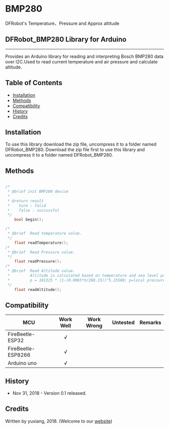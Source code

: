 # BMP280
DFRobot's Temperature、Pressure and Approx altitude

## DFRobot_BMP280 Library for Arduino
---------------------------------------------------------
Provides an Arduino library for reading and interpreting Bosch BMP280 data over I2C.Used to read current temperature and air pressure and calculate altitude.

## Table of Contents

* [Installation](#installation)
* [Methods](#methods)
* [Compatibility](#compatibility)
* [History](#history)
* [Credits](#credits)

<snippet>
<content>

## Installation

To use this library download the zip file, uncompress it to a folder named DFRobot_BMP280. 
Download the zip file first to use this library and uncompress it to a folder named DFRobot_BMP280. 

## Methods

```C++

/*
 * @brief init BMP280 device
 *
 * @return result
 *    ture : falid
 *    false : succussful
 */
    bool begin();

/*
 * @brief  Read temperature value.
 */
    float readTemperature();
/*
 * @brief  Read Pressure value.
 */
    float readPressure();
/*
 * @brief  Read Altitude value.
 *         Altitude is calculated based on temperature and sea level pressure
 *         p = 101325 * (1-(0.0065*h/288.15))^5.25588; p=local pressure; h=altitude
 */
    float readAltitude();

```

## Compatibility

MCU                | Work Well | Work Wrong | Untested  | Remarks
------------------ | :----------: | :----------: | :---------: | -----
FireBeetle-ESP32  |      √       |             |            | 
FireBeetle-ESP8266  |      √       |             |            | 
Arduino uno |       √      |             |            | 

## History

- Nov 31, 2018 - Version 0.1 released.

## Credits

Written by yuxiang, 2018. (Welcome to our [website](https://www.dfrobot.com/))
